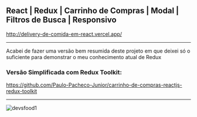 ## React | Redux | Carrinho de Compras | Modal | Filtros de Busca | Responsivo

http://delivery-de-comida-em-react.vercel.app/

-------------------------------------------------------------------------
Acabei de fazer uma versão bem resumida deste projeto
em que deixei só o suficiente para demonstrar o meu conhecimento atual de Redux

### Versão Simplificada com Redux Toolkit:
https://github.com/Paulo-Pacheco-Junior/carrinho-de-compras-reactjs-redux-toolkit

-------------------------------------------------------------------------

![devsfood1](https://user-images.githubusercontent.com/78752003/146421010-2966f90b-70d6-4b5d-aaf5-73a764502249.png)
